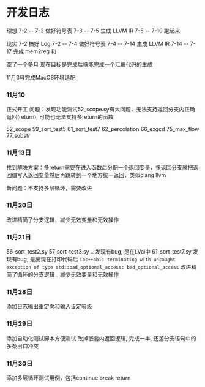 # 开发日志

理想
7-2 -- 7-3 做好符号表
7-3 -- 7-5 生成 LLVM IR
7-5 -- 7-10 跑起来

现实
7-2 搞好 Log
7-2 -- 7-4 做好符号表
7-4 -- 7-14 生成 LLVM IR
7-14 -- 7-17 完成 mem2reg 和

空了一个多月
现在目标是完成后端能完成一个汇编代码的生成

11月3号完成MacOS环境适配


### 11月10
正式开工
问题：发现功能测试52_scope.sy有大问题，无法支持返回分支内正确返回(return), 可能也无法支持多return的函数

52_scope 59_sort_test5 61_sort_test7 62_percolation 66_exgcd 75_max_flow 77_substr

### 11月13日
找到解决方案：多return需要在进入函数后分配一个返回变量，多返回分支就把返回值写入返回变量然后再跳转到一个地方统一返回，类似clang llvm

新问题：不支持多层循环，需要改进

### 11月20日
改进精简了分支逻辑，减少无效变量和无效操作

### 11月21日
56_sort_test2.sy 57_sort_test3.sy .. 发现有bug, 是在LVal中
61_sort_test7.sy 发现有bug, 是出现在打印代码后
```ibc++abi: terminating with uncaught exception of type std::bad_optional_access: bad_optional_access```
改进精简了循环的分支逻辑，减少无效变量和无效操作


### 11月28日
添加日志输出重定向和输入设定等级

### 11月29日
添加自动化测试脚本方便测试
改掉嵌套内返回逻辑, 完成一半, 还差分支语句中的多条出口冲突

### 11月30日
添加多层循环测试用例，包括continue break return
